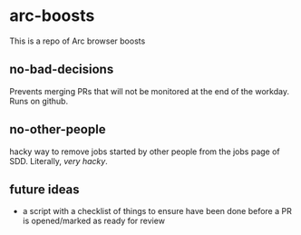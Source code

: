 # arc-boosts

This is a repo of Arc browser boosts

## no-bad-decisions

Prevents merging PRs that will not be monitored at the end of the workday. Runs on github.

## no-other-people

hacky way to remove jobs started by other people from the jobs page of SDD. Literally, _very hacky_. 

## future ideas

- a script with a checklist of things to ensure have been done before a PR is opened/marked as ready for review
